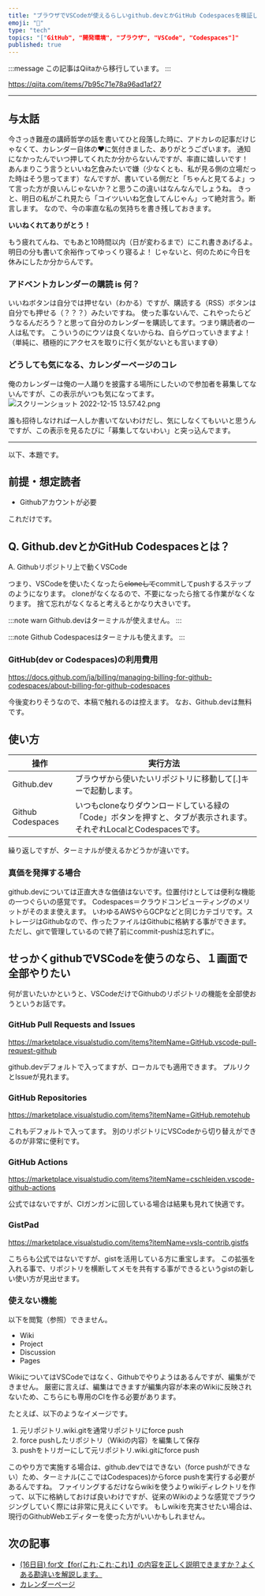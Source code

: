 ```yaml
---
title: "ブラウザでVSCodeが使えるらしいgithub.devとかGitHub Codespacesを検証してみた"
emoji: "📝"
type: "tech"
topics: "["GitHub", "開発環境", "ブラウザ", "VSCode", "Codespaces"]"
published: true
---
```


:::message
この記事はQiitaから移行しています。
:::

https://qiita.com/items/7b95c71e78a96ad1af27

---

## 与太話
今さっき難産の講師哲学の話を書いてひと段落した時に、アドカレの記事だけじゃなくて、カレンダー自体の❤️に気付きました、ありがとうございます。
通知になかったんでいつ押してくれたか分からないんですが、率直に嬉しいです！
あんまりこう言うといいね乞食みたいで嫌（少なくとも、私が見る側の立場だった時はそう思ってます）なんですが、書いている側だと「ちゃんと見てるよ」って言った方が良いんじゃないか？と思うこの違いはなんなんでしょうね。
きっと、明日の私がこれ見たら「コイツいいね乞食してんじゃん」って絶対言う。断言します。
なので、今の率直な私の気持ちを書き残しておきます。

**いいねくれてありがとう！**

もう疲れてんね、でもあと10時間以内（日が変わるまで）にこれ書きあげるよ。
明日の分も書いて余裕作ってゆっくり寝るよ！
じゃないと、何のために今日を休みにしたか分からんです。

### アドベントカレンダーの購読 is 何？
いいねボタンは自分では押せない（わかる）ですが、購読する（RSS）ボタンは自分でも押せる（？？？）みたいですね。
使った事ないんで、これやったらどうなるんだろう？と思って自分のカレンダーを購読してます。つまり購読者の一人は私です。
こういうのにウソは良くないからね、自らゲロっていきますよ！
（単純に、積極的にアクセスを取りに行く気がないとも言います😅）

### どうしても気になる、カレンダーページのコレ
俺のカレンダーは俺の一人踊りを披露する場所にしたいので参加者を募集してないんですが、この表示がいつも気になってます。
![スクリーンショット 2022-12-15 13.57.42.png](https://qiita-image-store.s3.ap-northeast-1.amazonaws.com/0/122800/3fbd69a6-2d22-e5ad-2ee2-2d2bac971f55.png)

誰も招待しなければ一人しか書いてないわけだし、気にしなくてもいいと思うんですが、この表示を見るたびに「募集してないわい」と突っ込んでます。

---

以下、本題です。

## 前提・想定読者
- Githubアカウントが必要

これだけです。

## Q. Github.devとかGitHub Codespacesとは？
A. Githubリポジトリ上で動くVSCode

つまり、VSCodeを使いたくなったら~~cloneして~~commitしてpushするステップのようになります。
cloneがなくなるので、不要になったら捨てる作業がなくなります。
捨て忘れがなくなると考えるとかなり大きいです。

:::note warn
Github.devはターミナルが使えません。
:::

:::note
Github Codespacesはターミナルも使えます。
:::

### GitHub(dev or Codespaces)の利用費用
https://docs.github.com/ja/billing/managing-billing-for-github-codespaces/about-billing-for-github-codespaces

今後変わりそうなので、本稿で触れるのは控えます。
なお、Github.devは無料です。

## 使い方
| 操作 | 実行方法 |
| --- | --- |
| Github.dev | ブラウザから使いたいリポジトリに移動して[.]キーで起動します。 |
| Github Codespaces | いつもcloneなりダウンロードしている緑の「Code」ボタンを押すと、タブが表示されます。それぞれLocalとCodespacesです。 |

繰り返しですが、ターミナルが使えるかどうかが違いです。

### 真価を発揮する場合
github.devについては正直大きな価値はないです。位置付けとしては便利な機能の一つぐらいの感覚です。
Codespaces＝クラウドコンピューティングのメリットがそのまま使えます。
いわゆるAWSやらGCPなどと同じカテゴリです。ストレージはGithubなので、作ったファイルはGithubに格納する事ができます。
ただし、gitで管理しているので終了前にcommit-pushは忘れずに。

## せっかくgithubでVSCodeを使うのなら、１画面で全部やりたい
何が言いたいかというと、VSCodeだけでGithubのリポジトリの機能を全部使おうというお話です。

### GitHub Pull Requests and Issues
https://marketplace.visualstudio.com/items?itemName=GitHub.vscode-pull-request-github

github.devデフォルトで入ってますが、ローカルでも適用できます。
プルリクとIssueが見れます。

### GitHub Repositories
https://marketplace.visualstudio.com/items?itemName=GitHub.remotehub

これもデフォルトで入ってます。
別のリポジトリにVSCodeから切り替えができるのが非常に便利です。

### GitHub Actions
https://marketplace.visualstudio.com/items?itemName=cschleiden.vscode-github-actions

公式ではないですが、CIガンガンに回している場合は結果も見れて快適です。

### GistPad
https://marketplace.visualstudio.com/items?itemName=vsls-contrib.gistfs

こちらも公式ではないですが、gistを活用している方に重宝します。
この拡張を入れる事で、リポジトリを横断してメモを共有する事ができるというgistの新しい使い方が見出せます。

### 使えない機能
以下を閲覧（参照）できません。

- Wiki
- Project
- Discussion
- Pages

WikiについてはVSCodeではなく、Githubでやりようはあるんですが、編集ができません。
厳密に言えば、編集はできますが編集内容が本来のWikiに反映されないため、こちらにも専用のCIを作る必要があります。

たとえば、以下のようなイメージです。

1. 元リポジトリ.wiki.gitを通常リポジトリにforce push
1. force pushしたリポジトリ（Wikiの内容）を編集して保存
1. pushをトリガーにして元リポジトリ.wiki.gitにforce push

このやり方で実施する場合は、github.devではできない（force pushができない）ため、ターミナル(ここではCodespaces)からforce pushを実行する必要があるんですね。
ファイリングするだけならwikiを使うよりwikiディレクトリを作って、以下に格納しておけば良いわけですが、従来のWikiのような感覚でブラウジングしていく際には非常に見えにくいです。
もしwikiを充実させたい場合は、現行のGithubWebエディターを使った方がいいかもしれません。

## 次の記事
- [(16日目) for文【for(これ;これ;これ)】の内容を正しく説明できますか？よくある勘違いを解説します。](https://qiita.com/nomurasan/items/162964f6fb2914cd348c)
- [カレンダーページ](https://qiita.com/advent-calendar/2022/oreno_nomurasan2022)

